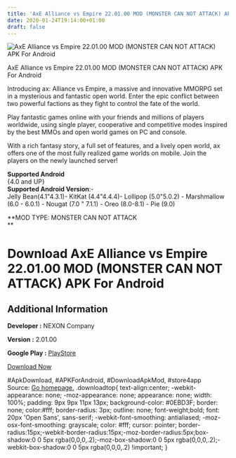 ```yaml
---
title: 'AxE Alliance vs Empire 22.01.00 MOD (MONSTER CAN NOT ATTACK) APK For Android'
date: 2020-01-24T19:14:00+01:00
draft: false
---
```


![AxE Alliance vs Empire 22.01.00 MOD (MONSTER CAN NOT ATTACK) APK For Android](https://i1.wp.com/apkhome.net/wp-content/uploads/2020/01/AxE-Alliance-vs-Empire-22.01.00-MOD-MONSTER-CAN-NOT-ATTACK.png "AxE Alliance vs Empire 22.01.00 MOD (MONSTER CAN NOT ATTACK) APK For Android")

  

AxE Alliance vs Empire 22.01.00 MOD (MONSTER CAN NOT ATTACK) APK For Android

Introducing ax: Alliance vs Empire, a massive and innovative MMORPG set in a mysterious and fantastic open world. Enter the epic conflict between two powerful factions as they fight to control the fate of the world.

Play fantastic games online with your friends and millions of players worldwide, using single player, cooperative and competitive modes inspired by the best MMOs and open world games on PC and console.

With a rich fantasy story, a full set of features, and a lively open world, ax offers one of the most fully realized game worlds on mobile. Join the players on the newly launched server!

**Supported Android**  
{4.0 and UP}  
**Supported Android Version**:-  
Jelly Bean(4.1"4.3.1)- KitKat (4.4"4.4.4)- Lollipop (5.0"5.0.2) - Marshmallow (6.0 - 6.0.1) - Nougat (7.0 " 7.1.1) - Oreo (8.0-8.1) - Pie (9.0)

**MOD TYPE: MONSTER CAN NOT ATTACK  
**

Download AxE Alliance vs Empire 22.01.00 MOD (MONSTER CAN NOT ATTACK) APK For Android
=====================================================================================

Additional Information
----------------------

**Developer :** NEXON Company

**Version :** 2.01.00

**Google Play :** [PlayStore](https://play.google.com/store/apps/details?id=com.nexon.axe.global)

  

[Download Now](https://store4app.co/post/axe-alliance-vs-empire-22-01-00-mod-monster-can-not-attack-apk-for-android_1579889493)

  
#ApkDownload, #APKForAndroid, #DownloadApkMod, #store4app  
Source: [Go homepage.](https://store4app.co/post/axe-alliance-vs-empire-22-01-00-mod-monster-can-not-attack-apk-for-android_1579889493) .downloadtop{ text-align:center; -webkit-appearance: none; -moz-appearance: none; appearance: none; width: 100%; padding: 9px 9px 11px 13px; background-color: #0EBD3F; border: none; color:#fff; border-radius: 3px; outline: none; font-weight;bold; font: 20px 'Open Sans', sans-serif; -webkit-font-smoothing: antialiased; -moz-osx-font-smoothing: grayscale; color: #fff; cursor: pointer; border-radius:15px;-webkit-border-radius:15px;-moz-border-radius:5px;box-shadow:0 0 5px rgba(0,0,0,.2);-moz-box-shadow:0 0 5px rgba(0,0,0,.2);-webkit-box-shadow:0 0 5px rgba(0,0,0,.2) !important; }